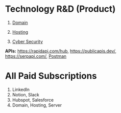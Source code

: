 # Technology R&D (Product)

1. [Domain](https://www.exonhost.com)

2. [Hosting](https://console.firebase.google.com/u/0)

3. [Cyber Security](https://www.crowdstrike.com)

**APIs:** https://rapidapi.com/hub, https://publicapis.dev/, https://serpapi.com/, [Postman
](https://www.postman.com/)

# All Paid Subscriptions

1. LinkedIn
3. Notion, Slack
4. Hubspot, Salesforce
2. Domain, Hosting, Server
